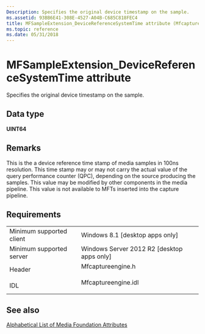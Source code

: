 ```yaml
---
Description: Specifies the original device timestamp on the sample.
ms.assetid: 93BB6E41-308E-4527-A04B-C685C818FEC4
title: MFSampleExtension_DeviceReferenceSystemTime attribute (Mfcaptureengine.h)
ms.topic: reference
ms.date: 05/31/2018
---
```


# MFSampleExtension\_DeviceReferenceSystemTime attribute

Specifies the original device timestamp on the sample.

## Data type

**UINT64**

## Remarks

This is the a device reference time stamp of media samples in 100ns resolution. This time stamp may or may not carry the actual value of the query performance counter (QPC), depending on the source producing the samples. This value may be modified by other components in the media pipeline. This value is not available to MFTs inserted into the capture pipeline.

## Requirements



|                                     |                                                                                                |
|-------------------------------------|------------------------------------------------------------------------------------------------|
| Minimum supported client<br/> | Windows 8.1 \[desktop apps only\]<br/>                                                   |
| Minimum supported server<br/> | Windows Server 2012 R2 \[desktop apps only\]<br/>                                        |
| Header<br/>                   | <dl> <dt>Mfcaptureengine.h</dt> </dl>   |
| IDL<br/>                      | <dl> <dt>Mfcaptureengine.idl</dt> </dl> |



## See also

<dl> <dt>

[Alphabetical List of Media Foundation Attributes](alphabetical-list-of-media-foundation-attributes.md)
</dt> </dl>

 

 




